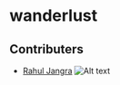 # wanderlust

## Contributers
- [Rahul Jangra](https://github.com/leonado10000) ![Alt text](https://avatars.githubusercontent.com/u/106389897?v=4)